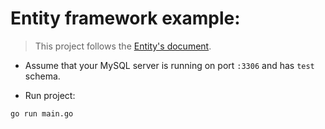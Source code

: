 # Entity framework example: 

> This project follows the [Entity's document](https://entgo.io/docs/getting-started).

- Assume that your MySQL server is running on port `:3306` and has `test` schema.

- Run project:

```shell
go run main.go
```
